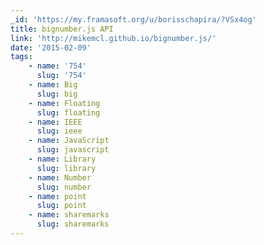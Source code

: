 ```yaml
---
_id: 'https://my.framasoft.org/u/borisschapira/?VSx4og'
title: bignumber.js API
link: 'http://mikemcl.github.io/bignumber.js/'
date: '2015-02-09'
tags:
    - name: '754'
      slug: '754'
    - name: Big
      slug: big
    - name: Floating
      slug: floating
    - name: IEEE
      slug: ieee
    - name: JavaScript
      slug: javascript
    - name: Library
      slug: library
    - name: Number
      slug: number
    - name: point
      slug: point
    - name: sharemarks
      slug: sharemarks
---
```


<div class="markdown"><p></p></div>
